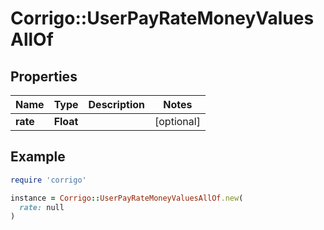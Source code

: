 # Corrigo::UserPayRateMoneyValuesAllOf

## Properties

| Name | Type | Description | Notes |
| ---- | ---- | ----------- | ----- |
| **rate** | **Float** |  | [optional] |

## Example

```ruby
require 'corrigo'

instance = Corrigo::UserPayRateMoneyValuesAllOf.new(
  rate: null
)
```

